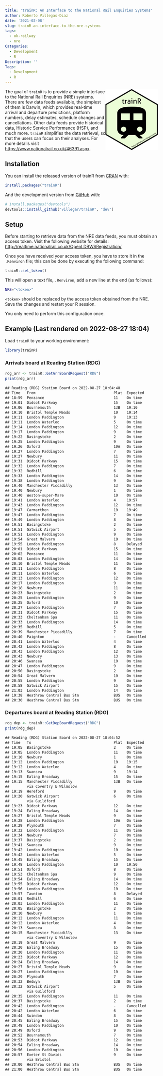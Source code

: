 ```yaml
---
title: 'trainR: An Interface to the National Rail Enquiries Systems'
author: Roberto Villegas-Diaz
date: '2021-02-08'
slug: trainR-an-interface-to-the-nre-systems
tags:
  - uk-railway
  - nre
Categories:
  - Development
  - R
Description: ''
Tags:
  - Development
  - R
---
```


<img src="https://raw.githubusercontent.com/villegar/trainR/main/inst/images/logo.png" alt="logo" align="right" height=200px/>

The goal of `trainR` is to provide a simple interface to the 
National Rail Enquiries (NRE) systems. There are few data feeds 
available, the simplest of them is Darwin, which provides real-time 
arrival and departure predictions, platform numbers, delay estimates, 
schedule changes and cancellations. Other data feeds provide historical 
data, Historic Service Performance (HSP), and much more. `trainR` 
simplifies the data retrieval, so that the users can focus on their 
analyses. For more details visit 
https://www.nationalrail.co.uk/46391.aspx.

## Installation

You can install the released version of trainR from [CRAN](https://CRAN.R-project.org) with:

``` r
install.packages("trainR")
```

And the development version from [GitHub](https://github.com/) with:

``` r
# install.packages("devtools")
devtools::install_github("villegar/trainR", "dev")
```

## Setup
Before starting to retrieve data from the NRE data feeds, you must obtain an access token. 
Visit the following website for details: http://realtime.nationalrail.co.uk/OpenLDBWSRegistration/

Once you have received your access token, you have to store it in the `.Renviron` file; this can be 
done by executing the following command:


```r
trainR::set_token()
```

This will open a text file, `.Renviron`, add a new line at the end (as follows):

```bash
NRE="<token>"
```

`<token>` should be replaced by the access token obtained from the NRE. Save the changes and restart 
your R session.

You only need to perform this configuration once.

## Example (Last rendered on 2022-08-27 18:04)

Load `trainR` to your working environment:

```r
library(trainR)
```

### Arrivals board at Reading Station (RDG)


```r
rdg_arr <- trainR::GetArrBoardRequest("RDG")
print(rdg_arr)
```

```
## Reading (RDG) Station Board on 2022-08-27 18:04:48
## Time   From                                    Plat  Expected
## 18:59  Penzance                                11    On time
## 19:01  Didcot Parkway                          15    On time
## 19:06  Bournemouth                             13B   19:10
## 19:10  Bristol Temple Meads                    10    19:14
## 19:11  London Paddington                       9     19:13
## 19:11  London Waterloo                         5     On time
## 19:14  London Paddington                       12    On time
## 19:17  London Paddington                       9     On time
## 19:22  Basingstoke                             2     On time
## 19:25  London Paddington                       9     On time
## 19:26  Oxford                                  10A   On time
## 19:27  London Paddington                       7     On time
## 19:27  Newbury                                 11    On time
## 19:31  Didcot Parkway                          15    On time
## 19:32  London Paddington                       7     On time
## 19:32  Redhill                                 6     On time
## 19:33  London Paddington                       14    On time
## 19:38  London Paddington                       9     On time
## 19:40  Manchester Piccadilly                   13    On time
## 19:40  Newbury                                 1     On time
## 19:40  Weston-super-Mare                       10    On time
## 19:41  London Waterloo                         4     19:57
## 19:43  London Paddington                       12    On time
## 19:47  Carmarthen                              10    19:49
## 19:47  London Paddington                       7     On time
## 19:49  London Paddington                       8     On time
## 19:51  Basingstoke                             2     On time
## 19:51  Gatwick Airport                         5     On time
## 19:51  London Paddington                       9     On time
## 19:54  Great Malvern                           10    On time
## 19:55  London Paddington                       8     Delayed
## 20:01  Didcot Parkway                          15    On time
## 20:02  Penzance                                11    On time
## 20:03  London Paddington                       14    On time
## 20:10  Bristol Temple Meads                    11    On time
## 20:11  London Paddington                       8     On time
## 20:11  London Waterloo                         6     On time
## 20:13  London Paddington                       12    On time
## 20:17  London Paddington                       9     On time
## 20:18  Newbury                                 11    On time
## 20:23  Basingstoke                             2     On time
## 20:25  London Paddington                       9     On time
## 20:25  Oxford                                  10    On time
## 20:27  London Paddington                       7     On time
## 20:31  Didcot Parkway                          15    On time
## 20:33  Cheltenham Spa                          11    On time
## 20:33  London Paddington                       14    On time
## 20:35  Redhill                                 5     On time
## 20:39  Manchester Piccadilly                   7     On time
## 20:40  Paignton                                -     Cancelled
## 20:41  London Waterloo                         4     On time
## 20:42  London Paddington                       8     On time
## 20:43  London Paddington                       12    On time
## 20:43  Newbury                                 13    On time
## 20:46  Swansea                                 10    On time
## 20:47  London Paddington                       9     On time
## 20:50  Basingstoke                             2     On time
## 20:54  Great Malvern                           10    On time
## 20:55  London Paddington                       9     On time
## 20:58  Gatwick Airport                         15    On time
## 21:03  London Paddington                       14    On time
## 19:38  Heathrow Central Bus Stn                BUS   On time
## 20:30  Heathrow Central Bus Stn                BUS   On time
```

### Departures board at Reading Station (RDG)


```r
rdg_dep <- trainR::GetDepBoardRequest("RDG")
print(rdg_dep)
```

```
## Reading (RDG) Station Board on 2022-08-27 18:04:52
## Time   To                                      Plat  Expected
## 19:05  Basingstoke                             2     On time
## 19:05  London Paddington                       11    On time
## 19:10  Newbury                                 1     On time
## 19:12  London Paddington                       10    19:15
## 19:12  London Waterloo                         4     On time
## 19:13  Swansea                                 9     19:14
## 19:15  Ealing Broadway                         15    On time
## 19:15  Manchester Piccadilly                   13B   On time
##        via Coventry & Wilmslow                 
## 19:19  Hereford                                9     On time
## 19:20  Gatwick Airport                         6     On time
##        via Guildford                           
## 19:23  Didcot Parkway                          12    On time
## 19:24  Ealing Broadway                         14    On time
## 19:27  Bristol Temple Meads                    9     On time
## 19:28  London Paddington                       10A   On time
## 19:29  Plymouth                                7     On time
## 19:32  London Paddington                       11    On time
## 19:34  Newbury                                 7     On time
## 19:37  Basingstoke                             2     On time
## 19:41  Swansea                                 9     On time
## 19:42  London Paddington                       10    On time
## 19:42  London Waterloo                         5     On time
## 19:45  Ealing Broadway                         15    On time
## 19:48  London Paddington                       10    19:50
## 19:51  Oxford                                  8     On time
## 19:53  Cheltenham Spa                          9     On time
## 19:54  Ealing Broadway                         14    On time
## 19:55  Didcot Parkway                          12    On time
## 19:56  London Paddington                       10    On time
## 19:57  Taunton                                 8     Delayed
## 20:01  Redhill                                 6     On time
## 20:03  London Paddington                       11    On time
## 20:05  Basingstoke                             2     On time
## 20:10  Newbury                                 1     On time
## 20:12  London Paddington                       11    On time
## 20:12  London Waterloo                         4     On time
## 20:13  Swansea                                 8     On time
## 20:15  Manchester Piccadilly                   13    On time
##        via Coventry & Wilmslow                 
## 20:19  Great Malvern                           9     On time
## 20:20  Ealing Broadway                         15    On time
## 20:20  London Paddington                       11    On time
## 20:23  Didcot Parkway                          12    On time
## 20:24  Ealing Broadway                         14    On time
## 20:27  Bristol Temple Meads                    9     On time
## 20:27  London Paddington                       10    On time
## 20:29  Plymouth                                7     On time
## 20:32  Bedwyn                                  13B   On time
## 20:32  Gatwick Airport                         5     On time
##        via Guildford                           
## 20:35  London Paddington                       11    On time
## 20:37  Basingstoke                             2     On time
## 20:42  London Paddington                       -     Cancelled
## 20:42  London Waterloo                         6     On time
## 20:44  Swindon                                 8     On time
## 20:45  Ealing Broadway                         15    On time
## 20:48  London Paddington                       10    On time
## 20:49  Oxford                                  9     On time
## 20:52  Bournemouth                             7     On time
## 20:53  Didcot Parkway                          12    On time
## 20:54  Ealing Broadway                         14    On time
## 20:56  London Paddington                       10    On time
## 20:57  Exeter St Davids                        9     On time
##        via Bristol                             
## 20:00  Heathrow Central Bus Stn                BUS   On time
## 21:00  Heathrow Central Bus Stn                BUS   On time
```
